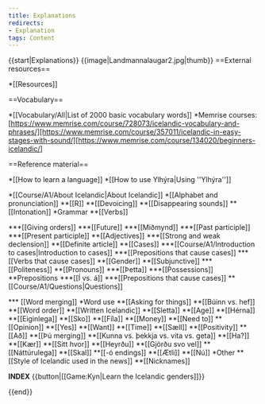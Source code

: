 ```yaml
---
title: Explanations
redirects:
- Explanation
tags: Content
---
```


{{start|Explanations}}
{{image|Landmannalaugar2.jpg|thumb}}
==External resources==

*[[Resources]]

==Vocabulary==

*[[Vocabulary/All|List of 2000 basic vocabulary words]]
*Memrise courses: [https://www.memrise.com/course/728073/icelandic-vocabulary-and-phrases/][https://www.memrise.com/course/357011/icelandic-in-easy-stages-with-sound/][https://www.memrise.com/course/134020/beginners-icelandic/]

==Reference material==

*[[How to learn a language]]
*[[How to use Ylhýra|Using ''Ylhýra'']]
<!--*[[:Category:Content|List of all pages]]-->
*[[Course/A1/About Icelandic|About Icelandic]]
*[[Alphabet and pronunciation]] <level a1/>
**[[R]] <level a1/>
**[[Devoicing]] <level a1/>
**[[Disappearing sounds]] <level a1/>
**[[Intonation]] <level a2/>
*Grammar
**[[Verbs]]
<!--***[[Að vera]]-->
***[[Giving orders]] <level b1/>
***[[Future]] <level a2/>
***[[Miðmynd]] <level b1/>
***[[Past participle]] <level a1/>
***[[Present participle]] <level b1/>
**[[Adjectives]]
***[[Strong and weak declension]] <level b1/>
**[[Definite article]] <level a1/>
**[[Cases]] <level a1/>
***[[Course/A1/Introduction to cases|Introduction to cases]]
***[[Prepositions that cause cases]]
***[[Verbs that cause cases]]
**[[Gender]] <level a1/>
**[[Subjunctive]] <level b1/>
***[[Politeness]] <level a2/>
**[[Pronouns]] <level a1/>
***[[Þetta]] <level a1/>
***[[Possessions]] <level a1/>
**Prepositions
***[[Í vs. á]] <level a1/>
***[[Prepositions that cause cases]] <level a1/>
** [[Course/A1/Questions|Questions]]
<!--*** [[Questions|Word flipping]] <level a1/>-->
*** [[Word merging]] <level a1/>
*Word use
**[[Asking for things]] <level a1/>
**[[Búinn vs. hef]] <level a1/>
**[[Word order]] <level a1/>
**[[Written Icelandic]] <level b1/>
**[[Sletta]] <level a1/>
**[[Age]] <level a2/>
**[[Hérna]] <level a1/>
**[[Eiginlega]] <level b2/>
**[[Sko]] <level a2/>
**[[Fíla]] <level a1/>
**[[Money]] <level a1/>
**[[Need to]] <level a1/>
**[[Opinion]] <level a1/>
**[[Yes]] <level a1/>
**[[Want]] <level a1/>
**[[Time]] <level a1/>
**[[Sæll]] <level a1/>
**[[Positivity]] <level a1/>
**[[Að]] <level a1/>
**[[Þú merging]] <level a1/>
**[[Kunna vs. þekkja vs. vita vs. geta]] <level a1/>
**[[Ha?]] <level a1/>
**[[Kær]] <level a1/>
**[[Sitt hvor]] <level b2/>
**[[Heyrðu]] <level a1/>
**[[Gjörðu svo vel]] <level a2/>
**[[Náttúrulega]] <level a2/>
**[[Skal]] <level b2/>
**[[-ó endings]] <level b1/>
**[[Ætli]] <level c1/>
**[[Nú]] <level a2/>
*Other
**[[Style of Icelandic used in the news]] <level b2/>
**[[Nicknames]] <level c1/>
<!--Linguistic purism-->

__INDEX__
{{button|[[Game:Kyn|Learn the Icelandic genders]]}}

{{end}}

